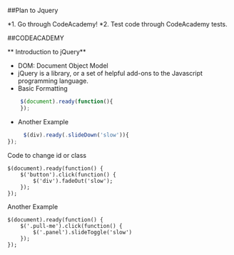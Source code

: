 ##Plan to Jquery

*1. Go through CodeAcademy!
*2. Test code through CodeAcademy tests.

##CODEACADEMY

** Introduction to jQuery**

* DOM: Document Object Model
* jQuery is a library, or a set of helpful add-ons to the Javascript programming language.
* Basic Formatting

```javascript
    $(document).ready(function(){ 
    });
```
* Another Example

```javascript
     $(div).ready(.slideDown('slow')){
});
```

Code to change id or class
```
$(document).ready(function() {
    $('button').click(function() {
        $('div').fadeOut('slow');
    });
});
```

Another Example
```
$(document).ready(function() {
    $('.pull-me').click(function() {
        $('.panel').slideToggle('slow')
    });
});
```